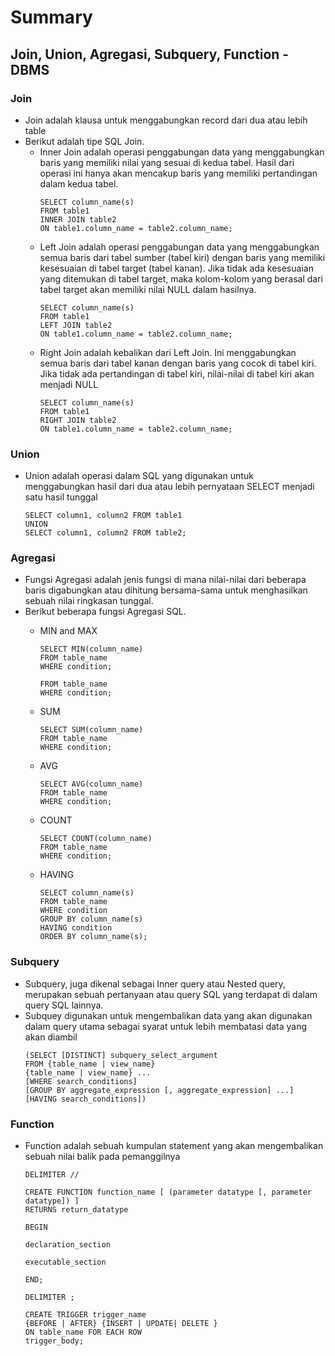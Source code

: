 # Summary
## Join, Union, Agregasi, Subquery, Function - DBMS
### Join
* Join adalah klausa untuk menggabungkan record dari dua atau lebih table
* Berikut adalah tipe SQL Join.
    * Inner Join adalah operasi penggabungan data yang menggabungkan baris yang memiliki nilai yang sesuai di kedua tabel. Hasil dari operasi ini hanya akan mencakup baris yang memiliki pertandingan dalam kedua tabel.
        ```
        SELECT column_name(s)
        FROM table1
        INNER JOIN table2
        ON table1.column_name = table2.column_name;
        ```
    * Left Join adalah operasi penggabungan data yang menggabungkan semua baris dari tabel sumber (tabel kiri) dengan baris yang memiliki kesesuaian di tabel target (tabel kanan). Jika tidak ada kesesuaian yang ditemukan di tabel target, maka kolom-kolom yang berasal dari tabel target akan memiliki nilai NULL dalam hasilnya.
        ```
        SELECT column_name(s)
        FROM table1
        LEFT JOIN table2
        ON table1.column_name = table2.column_name;
        ```
    * Right Join adalah kebalikan dari Left Join. Ini menggabungkan semua baris dari tabel kanan dengan baris yang cocok di tabel kiri. Jika tidak ada pertandingan di tabel kiri, nilai-nilai di tabel kiri akan menjadi NULL
        ```
        SELECT column_name(s)
        FROM table1
        RIGHT JOIN table2
        ON table1.column_name = table2.column_name;
        ```
### Union
* Union adalah operasi dalam SQL yang digunakan untuk menggabungkan hasil dari dua atau lebih pernyataan SELECT menjadi satu hasil tunggal
    ```
    SELECT column1, column2 FROM table1
    UNION
    SELECT column1, column2 FROM table2;
     ```
### Agregasi
* Fungsi Agregasi adalah jenis fungsi di mana nilai-nilai dari beberapa baris digabungkan atau dihitung bersama-sama untuk menghasilkan sebuah nilai ringkasan tunggal.
* Berikut beberapa fungsi Agregasi SQL.
    * MIN and MAX

        ```
        SELECT MIN(column_name)
        FROM table_name
        WHERE condition;
        ```

        ```SELECT MAX(column_name)
        FROM table_name
        WHERE condition;
        ```
    * SUM
        ```
        SELECT SUM(column_name)
        FROM table_name
        WHERE condition;
        ```
    * AVG
        ```
        SELECT AVG(column_name)
        FROM table_name
        WHERE condition;
        ```
    * COUNT
        ```
        SELECT COUNT(column_name)
        FROM table_name
        WHERE condition;
        ```
    * HAVING
        ```
        SELECT column_name(s)
        FROM table_name
        WHERE condition
        GROUP BY column_name(s)
        HAVING condition
        ORDER BY column_name(s);
        ```

### Subquery
* Subquery, juga dikenal sebagai Inner query atau Nested query, merupakan sebuah pertanyaan atau query SQL yang terdapat di dalam query SQL lainnya.
* Subquey digunakan untuk mengembalikan data yang akan digunakan dalam query utama sebagai syarat untuk lebih membatasi data yang akan diambil
    ```
    (SELECT [DISTINCT] subquery_select_argument
    FROM {table_name | view_name}
    {table_name | view_name} ...
    [WHERE search_conditions]
    [GROUP BY aggregate_expression [, aggregate_expression] ...]
    [HAVING search_conditions])
    ```
  
### Function
* Function adalah sebuah kumpulan statement yang akan mengembalikan sebuah nilai balik pada pemanggilnya
    ```
    DELIMITER //

    CREATE FUNCTION function_name [ (parameter datatype [, parameter datatype]) ]
    RETURNS return_datatype

    BEGIN

    declaration_section

    executable_section

    END;

    DELIMITER ;
    ```
    ```
    CREATE TRIGGER trigger_name
    {BEFORE | AFTER} {INSERT | UPDATE| DELETE }
    ON table_name FOR EACH ROW
    trigger_body;
    ```
    